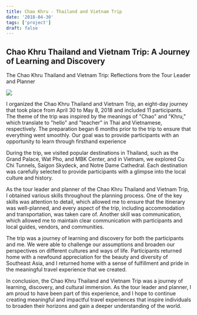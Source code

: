 ```yaml
---
title: Chao Khru - Thailand and Vietnam Trip
date: '2018-04-30'
tags: ['project']
draft: false
---
```



## Chao Khru Thailand and Vietnam Trip: A Journey of Learning and Discovery

The Chao Khru Thailand and Vietnam Trip: Reflections from the Tour Leader and Planner

![](https://i.postimg.cc/QMS9X0JW/unnamed-6.jpg)

I organized the Chao Khru Thailand and Vietnam Trip, an eight-day journey that took place from April 30 to May 8, 2018 and included 11 participants. The theme of the trip was inspired by the meanings of "Chao" and "Khru," which translate to "hello" and "teacher" in Thai and Vietnamese, respectively. The preparation began 6 months prior to the trip to ensure that everything went smoothly. Our goal was to provide participants with an opportunity to learn through firsthand experience

During the trip, we visited popular destinations in Thailand, such as the Grand Palace, Wat Pho, and MBK Center, and in Vietnam, we explored Cu Chi Tunnels, Saigon Skydeck, and Notre Dame Cathedral. Each destination was carefully selected to provide participants with a glimpse into the local culture and history.

As the tour leader and planner of the Chao Khru Thailand and Vietnam Trip, I obtained various skills throughout the planning process. One of the key skills was attention to detail, which allowed me to ensure that the itinerary was well-planned, and every aspect of the trip, including accommodation and transportation, was taken care of. Another skill was communication, which allowed me to maintain clear communication with participants and local guides, vendors, and communities. 

The trip was a journey of learning and discovery for both the participants and me. We were able to challenge our assumptions and broaden our perspectives on different cultures and ways of life. Participants returned home with a newfound appreciation for the beauty and diversity of Southeast Asia, and I returned home with a sense of fulfillment and pride in the meaningful travel experience that we created.

In conclusion, the Chao Khru Thailand and Vietnam Trip was a journey of learning, discovery, and cultural immersion. As the tour leader and planner, I am proud to have been part of this experience, and I hope to continue creating meaningful and impactful travel experiences that inspire individuals to broaden their horizons and gain a deeper understanding of the world.
